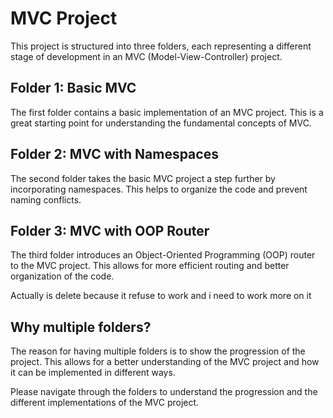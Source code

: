 # MVC Project

This project is structured into three folders, each representing a different stage of development in an MVC (Model-View-Controller) project.

## Folder 1: Basic MVC

The first folder contains a basic implementation of an MVC project. This is a great starting point for understanding the fundamental concepts of MVC.

## Folder 2: MVC with Namespaces

The second folder takes the basic MVC project a step further by incorporating namespaces. This helps to organize the code and prevent naming conflicts.

## Folder 3: MVC with OOP Router

The third folder introduces an Object-Oriented Programming (OOP) router to the MVC project. This allows for more efficient routing and better organization of the code.

Actually is delete because it refuse to work and i need to work more on it

## Why multiple folders?

The reason for having multiple folders is to show the progression of the project. This allows for a better understanding of the MVC project and how it can be implemented in different ways.

Please navigate through the folders to understand the progression and the different implementations of the MVC project.
